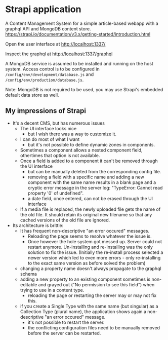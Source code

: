# Strapi application

A Content Management System for a simple article-based webapp with a graphql API and MongoDB content store.
<https://strapi.io/documentation/v3.x/getting-started/introduction.html>

Open the user interface at <http://localhost:1337/>

Inspect the graphql at <http://localhost:1337/graphql>

A MongoDB service is assumed to be installed and running on the host system. Access control is to be configured in `/config/env/development/database.js` and `/config/env/production/database.js`.

Note: MongoDB is not required to be used, you may use Strapi's embedded default data store as well.

## My impressions of Strapi

- It's a decent CMS, but has numerous issues
  - The UI interface looks nice
    - but I wish there was a way to customize it.
  - I can do most of what I want
    - but it's not possible to define dynamic zones in components.
  - Sometimes a component allows a nested component field, othertimes that option is not available.
  - Once a field is added to a component it can't be removed through the UI interface
    - but can be manually deleted from the corresponding config file.
    - removing a field with a specific name and adding a new component with the same name results in a blank page and a cryptic error message in the server log: "TypeError: Cannot read property '0' of undefined".
    - a date field, once entered, can not be erased through the UI interface
  - If a media file is replaced, the newly uploaded file gets the name of the old file. It should retain its original new filename so that any cached versions of the old file are ignored.
- Its architecture is brittle:
  - It has frequent non-descriptive "an error occured" messages.
    - Reloading the page seems to resolve whatever the issue is.
    - Once however the hole system got messed up.
        Server could not restart anymore.
        Un-installing and re-installing was the only solution to fix the issue.
        (Initially the re-install process selected a newer version which led to even more errors - only re-installing to the exact same version as before solved the problem)
  - changing a property name doesn't always propagate to the graphql schema
  - adding a new property to an existing component sometimes is non-editable and grayed out ("No permission to see this field") when trying to use in a content type.
    - reloading the page or restarting the server may or may not fix this.
  - if you create a Single Type with the same name (but singular) as a Collection Type (plural name), the application shows again a non-descriptive "an error occured" message.
    - it's not possible to restart the server.
    - the conflicting configuration files need to be manually removed before the server can be restarted.
